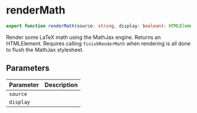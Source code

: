 # renderMath

```ts
export function renderMath(source: string, display: boolean): HTMLElement;
```

Render some LaTeX math using the MathJax engine. Returns an HTMLElement.
Requires calling `finishRenderMath` when rendering is all done to flush the MathJax stylesheet.

## Parameters

| Parameter | Description |
|-----------|-------------|
| `source` | |
| `display` | |
